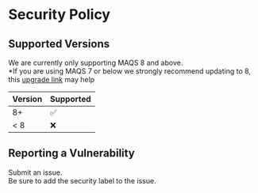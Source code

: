 # Security Policy

## Supported Versions
We are currently only supporting MAQS 8 and above.  
*If you are using MAQS 7 or below we strongly recommend updating to 8, this [upgrade link](https://openmaqs.github.io/openmaqs-dotnet/#/MAQS_8/UpgradingFromMAQS7ToMAQS8) may help

| Version | Supported          |
| ------- | ------------------ |
| 8+   | :white_check_mark: |
| < 8   | :x:                |

## Reporting a Vulnerability

Submit an issue.  
Be sure to add the security label to the issue.
